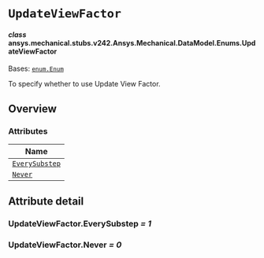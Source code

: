 # `UpdateViewFactor`



#### *class* ansys.mechanical.stubs.v242.Ansys.Mechanical.DataModel.Enums.UpdateViewFactor

Bases: [`enum.Enum`](https://docs.python.org/3/library/enum.html#enum.Enum)

To specify whether to use Update View Factor.

<!-- !! processed by numpydoc !! -->

<a id="overview"></a>

## Overview

### Attributes

| Name |
| ---------------------------------------------------- |
| [`EverySubstep`](#UpdateViewFactor.EverySubstep) |
| [`Never`](#UpdateViewFactor.Never) |

<a id="attribute-detail"></a>

## Attribute detail

<a id="UpdateViewFactor.EverySubstep"></a>

### UpdateViewFactor.EverySubstep *= 1*

<a id="UpdateViewFactor.Never"></a>

### UpdateViewFactor.Never *= 0*


